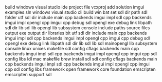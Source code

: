 build windows visual studio ide project file vcxproj add solution imgui examples sln windows visual studio cli build win bat set sdl dir path sdl folder utf sdl dir include main cpp backends imgui impl sdl cpp backends imgui impl opengl cpp imgui cpp debug sdl opengl exe debug link libpath sdl dir lib sdl lib opengl lib subsystem console include paths source files output exe output dir libraries bit utf sdl dir include main cpp backends imgui impl sdl cpp backends imgui impl opengl cpp imgui cpp debug sdl opengl exe debug link libpath sdl dir lib sdl lib sdl mainopengl lib subsystem console linux unixes makefile sdl config cflags backends main cpp backends imgui impl sdl cpp backends imgui impl opengl cpp imgui cpp sdl config libs ldl mac makefile brew install sdl sdl config cflags backends main cpp backends imgui impl sdl cpp backends imgui impl opengl cpp imgui cpp sdl config libs framework open framework core foundation emscripten emscripten support sdl